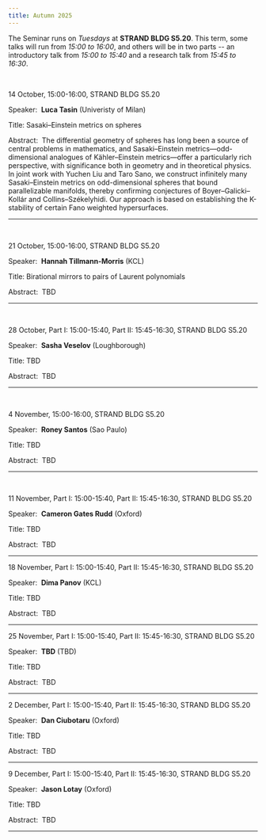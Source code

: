 ```yaml
---
title: Autumn 2025
---
```



The Seminar runs on *Tuesdays* at **STRAND BLDG S5.20**. This term, some talks will run from *15:00 to 16:00*, and others will be in two parts -- an introductory talk from *15:00 to 15:40* and a research talk from *15:45 to 16:30*.





<br />

14 October,  15:00-16:00, STRAND BLDG S5.20

Speaker:&nbsp; **Luca Tasin** (Univeristy of Milan)

Title:&nbsp;Sasaki–Einstein metrics on spheres

Abstract:&nbsp; The differential geometry of spheres has long been a source of central problems in mathematics, and Sasaki–Einstein metrics—odd-dimensional analogues of Kähler–Einstein metrics—offer a particularly rich perspective, with significance both in geometry and in theoretical physics. In joint work with Yuchen Liu and Taro Sano, we construct infinitely many Sasaki–Einstein metrics on odd-dimensional spheres that bound parallelizable manifolds, thereby confirming conjectures of Boyer–Galicki–Kollár and Collins–Székelyhidi. Our approach is based on establishing the K-stability of certain Fano weighted hypersurfaces.

---------------------------------------------------------
<br />

21 October,  15:00-16:00, STRAND BLDG S5.20

Speaker:&nbsp; **Hannah Tillmann-Morris** (KCL)

Title:&nbsp;Birational mirrors to pairs of Laurent polynomials

Abstract:&nbsp; TBD

---------------------------------------------------------
<br />

28 October,  Part I: 15:00-15:40, Part II: 15:45-16:30, STRAND BLDG S5.20

Speaker:&nbsp; **Sasha Veselov** (Loughborough)

Title:&nbsp;TBD

Abstract:&nbsp; TBD

---------------------------------------------------------
<br />

4 November,  15:00-16:00,  STRAND BLDG S5.20

Speaker:&nbsp; **Roney Santos** (Sao Paulo)

Title:&nbsp;TBD

Abstract:&nbsp; TBD

---------------------------------------------------------
<br />

11 November,  Part I: 15:00-15:40, Part II: 15:45-16:30, STRAND BLDG S5.20

Speaker:&nbsp; **Cameron Gates Rudd** (Oxford)

Title:&nbsp;TBD

Abstract:&nbsp; TBD

---------------------------------------------------------

18 November,  Part I: 15:00-15:40, Part II: 15:45-16:30, STRAND BLDG S5.20

Speaker:&nbsp; **Dima Panov** (KCL)

Title:&nbsp;TBD

Abstract:&nbsp; TBD

---------------------------------------------------------

25 November,  Part I: 15:00-15:40, Part II: 15:45-16:30, STRAND BLDG S5.20

Speaker:&nbsp; **TBD** (TBD)

Title:&nbsp;TBD

Abstract:&nbsp; TBD

---------------------------------------------------------

2 December,  Part I: 15:00-15:40, Part II: 15:45-16:30, STRAND BLDG S5.20

Speaker:&nbsp; **Dan Ciubotaru** (Oxford)

Title:&nbsp;TBD

Abstract:&nbsp; TBD

---------------------------------------------------------


9 December,  Part I: 15:00-15:40, Part II: 15:45-16:30, STRAND BLDG S5.20

Speaker:&nbsp; **Jason Lotay** (Oxford)

Title:&nbsp;TBD

Abstract:&nbsp; TBD

---------------------------------------------------------

